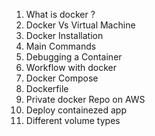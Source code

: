 1) What is docker ?
2) Docker Vs Virtual Machine
3) Docker Installation
4) Main Commands
5) Debugging a Container
6) Workflow with docker
7) Docker Compose 
8) Dockerfile
9) Private docker Repo on AWS 
10) Deploy containezed app 
11) Different volume types
